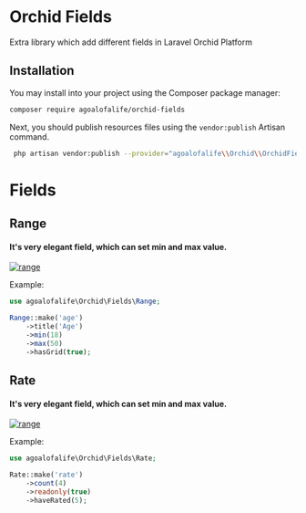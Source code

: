 # Orchid Fields

Extra library which add different fields in Laravel Orchid Platform

## Installation

You may install into your project using the Composer package manager:

```bash
composer require agoalofalife/orchid-fields
```

Next, you should publish resources files using the `vendor:publish` Artisan command. 

```bash
 php artisan vendor:publish --provider="agoalofalife\\Orchid\\OrchidFieldsServiceProvider" 
```

# Fields

## Range

#### It's very elegant field, which can set min and max value.

<a href="https://raw.githubusercontent.com/agoalofalife/orchid-fields/main/.github/IMAGES/range.png">
  <img src="https://raw.githubusercontent.com/agoalofalife/orchid-fields/main/.github/IMAGES/range.png" alt="range" align="center" />
</a>

Example:

```php
use agoalofalife\Orchid\Fields\Range;

Range::make('age')
    ->title('Age')
    ->min(18)
    ->max(50)
    ->hasGrid(true);
```


## Rate

#### It's very elegant field, which can set min and max value.

<a href="https://raw.githubusercontent.com/agoalofalife/orchid-fields/main/.github/IMAGES/rate.png">
  <img src="https://raw.githubusercontent.com/agoalofalife/orchid-fields/main/.github/IMAGES/rate.png" alt="range" align="center" />
</a>

Example:

```php
use agoalofalife\Orchid\Fields\Rate;

Rate::make('rate')
    ->count(4)
    ->readonly(true)
    ->haveRated(5);
```

